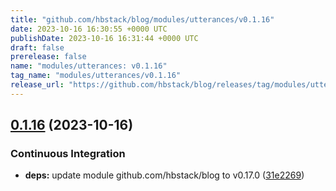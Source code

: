 ```yaml
---
title: "github.com/hbstack/blog/modules/utterances/v0.1.16"
date: 2023-10-16 16:30:55 +0000 UTC
publishDate: 2023-10-16 16:31:44 +0000 UTC
draft: false
prerelease: false
name: "modules/utterances: v0.1.16"
tag_name: "modules/utterances/v0.1.16"
release_url: "https://github.com/hbstack/blog/releases/tag/modules/utterances/v0.1.16"
---
```


## [0.1.16](https://github.com/hbstack/blog/compare/modules/utterances/v0.1.15...modules/utterances/v0.1.16) (2023-10-16)


### Continuous Integration

* **deps:** update module github.com/hbstack/blog to v0.17.0 ([31e2269](https://github.com/hbstack/blog/commit/31e2269889826b3a102fb1ac5ac1a0c09a88d652))
